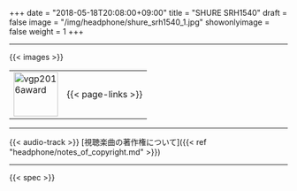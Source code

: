 +++
date = "2018-05-18T20:08:00+09:00"
title = "SHURE SRH1540"
draft = false
image = "/img/headphone/shure_srh1540_1.jpg"
showonlyimage = false
weight = 1
+++

<!--more-->

---


{{< images >}}
<table>
<td>
<img src="/img/vgp/2016award.jpg" alt="vgp2016award" width="80px" style="float: left;" />
</td>
<td>
{{< page-links >}}
</td>
</table>

---

{{< audio-track >}}
[視聴楽曲の著作権について]({{< ref "headphone/notes_of_copyright.md" >}})

---

{{< spec >}}

<script>

new Vue({
  el: '#images',
  data: {
    items: [
      { src: '/serendipity-phone/img/headphone/shure_srh1540_1.jpg' },
      { src: '/serendipity-phone/img/headphone/shure_srh1540_2.jpg' },
      { src: '/serendipity-phone/img/headphone/shure_srh1540_3.jpg' },
      { src: '/serendipity-phone/img/headphone/shure_srh1540_4.jpg' }
    ]
  }
})

new Vue({ 
  el: '#spec',
  data: {
    spec: 
      {
        system: "Dynamic",
        design: "Closed-Back",
        weight: "286g",
        impedance: "46Ω",
        plug: "stereo mini (3.5mm)"
      }
  }
});

new Vue({
  el: '#page-links',
  data: {
    link:
      {
        official: "https://www.shure.co.jp/products/headphones/srh1540",
        amazon: "https://www.amazon.co.jp/SHURE-%E3%83%98%E3%83%83%E3%83%89%E3%83%9B%E3%83%B3-%E3%82%B9%E3%82%BF%E3%82%B8%E3%82%AA%E7%94%A8-SRH1540-%E3%80%90%E5%9B%BD%E5%86%85%E6%AD%A3%E8%A6%8F%E5%93%81%E3%80%91/dp/B00H1FIJBY",
        eIyahon: "http://www.e-earphone.jp/shop/shopdetail.html?brandcode=002003000012&search=srh1540&sort=price_desc"
      }
  }
});

new Vue({
  el: '#audio-tracks',
  data: {
    tracks: [
      {
        viewingTrack: "https://w.soundcloud.com/player/?url=https%3A//api.soundcloud.com/tracks/"+ "472375815"
      },
    ]
  }
});

</script>
